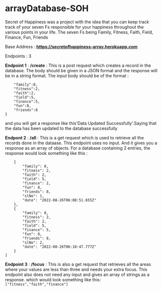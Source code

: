 # arrayDatabase-SOH 

Secret of Happiness was a project with the idea that you can keep track track of your seven Fs responsible for your happiness throughout the various 
points in your life. The seven Fs  being Family, Fitness, Faith, Field, Finance, Fun, Friends

Base Address : **https://secretofhappiness-array.herokuapp.com**

Endpoints : 3

**Endpoint 1** : **/create** : This is a post request which creates a record in the database. The body should be given in a JSON format and the response will be in a string format.
The input body should be of the format : 
```{
	"family":8,
	"fitness":2,
	"faith":2,
	"field":5,
	"finance":5,
	"fun":8,
	"friends":8
}
```
and you will get a response like this'Data Updated Successfully'.Saying that the data has been updated to the database successfully 

**Endpont 2** : **/all** : This is a get request which is used to retrieve all the records done in the dataase. This endpoint uses no input. And it gives you a response as an array of objects.
For a database containing 2 entries, the response would look something like this :
```[
	{
		"family": 8,
		"fitness": 2,
		"faith": 2,
		"field": 5,
		"finance": 2,
		"fun": 8,
		"friends": 8,
		"slNo": 1,
		"date": "2022-08-26T06:08:51.655Z"
	},
	{
		"family": 8,
		"fitness": 2,
		"faith": 2,
		"field": 5,
		"finance": 5,
		"fun": 8,
		"friends": 8,
		"slNo": 2,
		"date": "2022-08-26T06:18:47.777Z"
	}
]
```

**Endpoint 3** : **/focus** : This is also a get request that retrieves all the areas where your values are less than three and needs your extra focus. 
This endpoint also does not need any input and gives an array of strings as a response. which would look something like this:
```["fitness","faith","finance"]```
